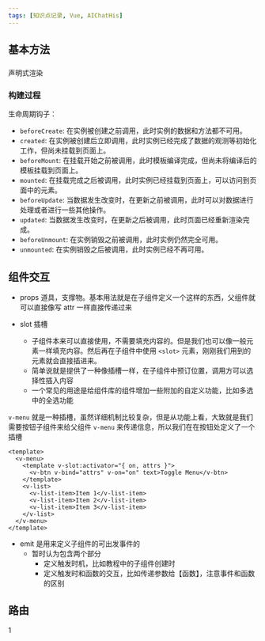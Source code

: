 ```yaml
---
tags: [知识点记录, Vue, AIChatHis]
---
```






## 基本方法

###

声明式渲染



### 构建过程

生命周期钩子：

- `beforeCreate`: 在实例被创建之前调用，此时实例的数据和方法都不可用。
- `created`: 在实例被创建后立即调用，此时实例已经完成了数据的观测等初始化工作，但尚未挂载到页面上。
- `beforeMount`: 在挂载开始之前被调用，此时模板编译完成，但尚未将编译后的模板挂载到页面上。
- `mounted`: 在挂载完成之后被调用，此时实例已经挂载到页面上，可以访问到页面中的元素。
- `beforeUpdate`: 当数据发生改变时，在更新之前被调用，此时可以对数据进行处理或者进行一些其他操作。
- `updated`: 当数据发生改变时，在更新之后被调用，此时页面已经重新渲染完成。
- `beforeUnmount`: 在实例销毁之前被调用，此时实例仍然完全可用。
- `unmounted`: 在实例销毁之后被调用，此时实例已经不再可用。



## 组件交互

-  props 道具，支撑物。基本用法就是在子组件定义一个这样的东西，父组件就可以直接像写 attr 一样直接传递过来



- slot 插槽
  - 子组件本来可以直接使用，不需要填充内容的。但是我们也可以像一般元素一样填充内容。然后再在子组件中使用 `<slot>` 元素，刚刚我们用到的元素就会直接插进来。
  - 简单说就是提供了一种像插槽一样，在子组件中预订位置，调用方可以选择性插入内容
  - 一个常见的用途是给组件库的组件增加一些附加的自定义功能，比如多选中的全选功能




`v-menu` 就是一种插槽，虽然详细机制比较复杂，但是从功能上看，大致就是我们需要按钮子组件来给父组件 `v-menu` 来传递信息，所以我们在在按钮处定义了一个插槽

```vue
<template>
  <v-menu>
    <template v-slot:activator="{ on, attrs }">
      <v-btn v-bind="attrs" v-on="on" text>Toggle Menu</v-btn>
    </template>
    <v-list>
      <v-list-item>Item 1</v-list-item>
      <v-list-item>Item 2</v-list-item>
      <v-list-item>Item 3</v-list-item>
    </v-list>
  </v-menu>
</template>

```



- emit 是用来定义子组件的可出发事件的
  - 暂时认为包含两个部分
    - 定义触发时机，比如教程中的子组件创建时
    - 定义触发时和函数的交互，比如传递参数给【函数】，注意事件和函数的区别


## 路由

1







